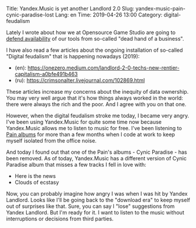 Title: Yandex.Music is yet another Landlord 2.0
Slug: yandex-music-pain-cynic-paradise-lost
Lang: en
Time: 2019-04-26 13:00
Category: digital-feudalism

Lately I wrote about how we at Opensource Game Studio are going to [defend availability][defense] of our tools from so-called "dead hand
of a business".

I have also read a few articles about the ongoing installation of so-called "Digital feudalism" that is happening nowadays (2019):

* (en): https://onezero.medium.com/landlord-2-0-techs-new-rentier-capitalism-a0bfe491b463
* (ru): https://crimsonalter.livejournal.com/102869.html

These articles increase my concerns about the inequity of data ownership. You may very well argue that it's how things always worked in the world: there were always the rich and the poor. And I agree with you on that one.

However, when the digital feudalism stroke me today, I became very angry. I've been using Yandex.Music for quite some time now because Yandex.Music allows me to listen to music for free. I've been listening to [Pain albums][yandex-music-pain] for more than a few months when I code at work to keep myself isolated from the office noise.

And today I found out that one of the Pain's albums - Cynic Paradise - has been removed. As of today, Yandex.Music has a different version of Cynic Paradise album that misses a few tracks I fell in love with:

* Here is the news
* Clouds of ecstasy

Now, you can probably imagine how angry I was when I was hit by Yandex Landlord. Looks like I'll be going back to the "download era" to keep myself out of surprises like that. Sure, you can say I "lose" suggestions from Yandex Landlord. But I'm ready for it. I want to listen to the music without interruptions or decisions from third parties.

[defense]: http://opengamestudio.org/en/news/defending-availability.html
[yandex-music-pain]: https://music.yandex.ru/artist/31127/albums
